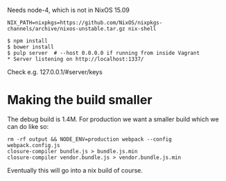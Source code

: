 Needs node-4, which is not in NixOS 15.09

```
NIX_PATH=nixpkgs=https://github.com/NixOS/nixpkgs-channels/archive/nixos-unstable.tar.gz nix-shell
```

```
$ npm install
$ bower install
$ pulp server  # --host 0.0.0.0 if running from inside Vagrant
* Server listening on http://localhost:1337/
```

Check e.g. 127.0.0.1/#server/keys


# Making the build smaller

The debug build is 1.4M. For production we want a smaller build which
we can do like so:

```
rm -rf output && NODE_ENV=production webpack --config webpack.config.js
closure-compiler bundle.js > bundle.js.min
closure-compiler vendor.bundle.js > vendor.bundle.js.min
```

Eventually this will go into a nix build of course.
